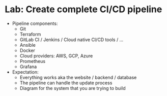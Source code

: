 # Lab: Create complete CI/CD pipeline 
- Pipeline components: 
	+ Git 
    + Terraform 
    + GitLab CI / Jenkins / Cloud native CI/CD tools / … 
    + Ansible 
    + Docker 
    + Cloud providers: AWS, GCP, Azure 
    + Prometheus 
    + Grafana 
- Expectation: 
    + Everything works aka the website / backend / database
    + The pipeline can handle the update process
    + Diagram for the system that you are trying to build

